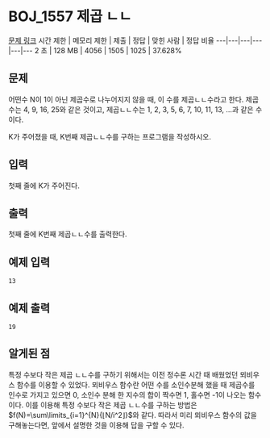 # BOJ_1557 제곱 ㄴㄴ
[문제 링크](https://www.acmicpc.net/problem/1557)
시간 제한 |	메모리 제한 |	제출 |	정답 |	맞힌 사람 |	정답 비율
---|---|---|---|---|---
2 초 |	128 MB |	4056 |	1505 |	1025 |	37.628%

## 문제
어떤수 N이 1이 아닌 제곱수로 나누어지지 않을 때, 이 수를 제곱ㄴㄴ수라고 한다. 제곱수는 4, 9, 16, 25와 같은 것이고, 제곱ㄴㄴ수는 1, 2, 3, 5, 6, 7, 10, 11, 13, ...과 같은 수이다.

K가 주어졌을 때, K번째 제곱ㄴㄴ수를 구하는 프로그램을 작성하시오.

## 입력
첫째 줄에 K가 주어진다.

## 출력
첫째 줄에 K번째 제곱ㄴㄴ수를 출력한다.

## 예제 입력
```
13
```

## 예제 출력
```
19
```

## 알게된 점
특정 수보다 작은 제곱 ㄴㄴ수를 구하기 위해서는 이전 정수론 시간 때 배웠었던 뫼비우스 함수를 이용할 수 있었다.
뫼비우스 함수란 어떤 수를 소인수분해 했을 때 제곱수를 인수로 가지고 있으면 0, 소인수 분해 한 지수의 합이 짝수면 1, 홀수면 -1이 나오는 함수이다.
이를 이용해 특정 수보다 작은 제곱 ㄴㄴ수를 구하는 방법은 $f(N)=\sum\limits_{i=1}^{N}{⌊N/i^2⌋}$와 같다.
따라서 미리 뫼비우스 함수의 값을 구해놓는다면, 앞에서 설명한 것을 이용해 답을 구할 수 있다.

